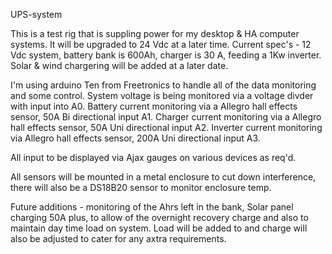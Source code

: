 UPS-system

This is a test rig that is suppling power for my desktop & HA  computer systems. It will be upgraded to 24 Vdc at a later time.
Current spec's - 12 Vdc system, battery bank is 600Ah, charger is 30 A, feeding a 1Kw inverter.
Solar & wind chargering will be added at a later date.

I'm using arduino Ten from Freetronics to handle all of the data monitoring and some control.
System voltage is being monitored via a voltage divder with input into A0.
Battery current monitoring via a Allegro hall effects sensor, 50A Bi directional input A1.
Charger current monitoring via a Allegro hall effects sensor, 50A Uni directional input A2.
Inverter current monitoring via Allegro hall effects sensor, 200A Uni directional input A3.

All input to be displayed via Ajax gauges on various devices as req'd.

All sensors will be mounted in a metal enclosure to cut down interference, there will also be a DS18B20 sensor to monitor enclosure temp.

Future additions - monitoring of the Ahrs left in the bank, Solar panel charging 50A plus, to allow of the overnight recovery charge and also to maintain day time load on system. Load will be added to and charge will also be adjusted to cater for any axtra  requirements.
